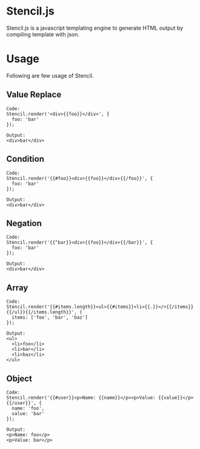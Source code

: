 # Stencil.js
Stencil.js is a javascript templating engine to generate HTML output by compiling template with json.

# Usage
Following are few usage of Stencil. 

## Value Replace
```
Code:
Stencil.render('<div>{{foo}}</div>', {
  foo: 'bar'
});

Output:
<div>bar</div>
```

## Condition
```
Code:
Stencil.render('{{#foo}}<div>{{foo}}</div>{{/foo}}', {
  foo: 'bar'
});

Output:
<div>bar</div>
```

## Negation
```
Code:
Stencil.render('{{^bar}}<div>{{foo}}</div>{{/bar}}', {
  foo: 'bar'
});

Output:
<div>bar</div>
```

## Array
```
Code:
Stencil.render('{{#items.length}}<ul>{{#items}}<li>{{.}}</>{{/items}}{{/ul}}{{/items.length}}', {
  items: ['foo', 'bar', 'baz']
});

Output:
<ul>
  <li>foo</li>
  <li>bar</li>
  <li>baz</li>
</ul>
```

## Object
```
Code:
Stencil.render('{{#user}}<p>Name: {{name}}</p><p>Value: {{value}}</p>{{/user}}', {
  name: 'foo', 
  value: 'bar'
});

Output:
<p>Name: foo</p>
<p>Value: bar</p>
```
